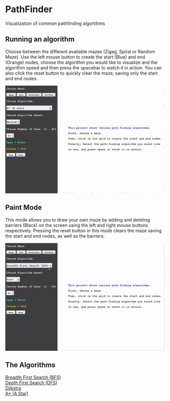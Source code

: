# PathFinder
Visualization of common pathfinding algortihms

## Running an algorithm
Choose between the different available mazes (Zigag, Spiral or Random Maze). Use the left mouse button to create the start (Blue) and end (Orange) nodes, choose the algorithm you would like to visualize and the algorithm speed and then press the spacebar to watch it in action. You can also click the reset button to quickly clear the maze, saving only the start and end nodes.

![Alt Text](resources/maze.gif)

## Paint Mode
This mode allows you to draw your own maze by adding and deleting barriers (Black) on the screen using the left and right mouse buttons respectively. Pressing the reset button in this mode clears the maze saving the start and end nodes, as well as the barriers.

![Alt Text](resources/paint_mode.gif)

## The Algorithms
[Breadth First Search (BFS)](https://www.geeksforgeeks.org/breadth-first-search-or-bfs-for-a-graph/)  
[Depth First Search (DFS)](https://www.geeksforgeeks.org/depth-first-search-or-dfs-for-a-graph/)  
[Dijkstra](https://www.geeksforgeeks.org/dijkstras-shortest-path-algorithm-greedy-algo-7/)  
[A* (A Star)](https://www.geeksforgeeks.org/a-search-algorithm/)



